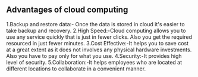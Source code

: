 ## Advantages of cloud computing
1.Backup and restore data:- Once the data is stored in cloud it's easier to take backup and recovery.
2.High Speed:-Cloud computing allows you to use any service quickly that is just in fewer clicks.
              Also you get the required resourced in just fewer minutes.
3.Cost Effective:-It helps you to save cost at a great extent as it does not involves any physical hardware
                  investments. Also you have to pay only for what you use.
4.Security:-It provides high level of security.
5.Collaboration:-It helps employees who are located at different locations to collaborate in a convenient manner.
